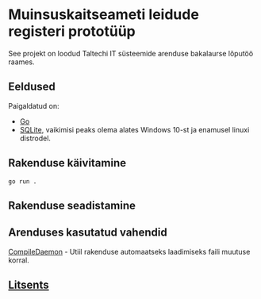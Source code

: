 # Muinsuskaitseameti leidude registeri prototüüp

See projekt on loodud Taltechi IT süsteemide arenduse bakalaurse lõputöö raames.

## Eeldused

Paigaldatud on:

- [Go](https://go.dev)
- [SQLite](https://sqlite.org/), vaikimisi peaks olema alates Windows 10-st ja enamusel linuxi distrodel.

## Rakenduse käivitamine

`go run . `

## Rakenduse seadistamine

## Arenduses kasutatud vahendid

[CompileDaemon](https://github.com/githubnemo/CompileDaemon) - Utiil rakenduse automaatseks laadimiseks faili muutuse korral.

## [Litsents](.LICENSE)

